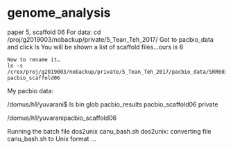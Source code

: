 # genome_analysis
paper 5, scaffold 06
For data: cd /proj/g2019003/nobackup/private/5_Tean_Teh_2017/
	Got to pacbio_data and click ls
	You will be shown a list of scaffold files...ours is 6

	Now to rename it…
	ln -s /crex/proj/g2019003/nobackup/private/5_Tean_Teh_2017/pacbio_data/SRR6037732_scaffold_06.fq.gz pacbio_scaffold06

My pacbio data:

/domus/h1/yuvarani$ ls
bin
glob
pacbio_results
pacbio_scaffold06
private

/domus/h1/yuvaranipacbio_scaffold06

Running the batch file
dos2unix canu_bash.sh
dos2unix: converting file canu_bash.sh to Unix format …
